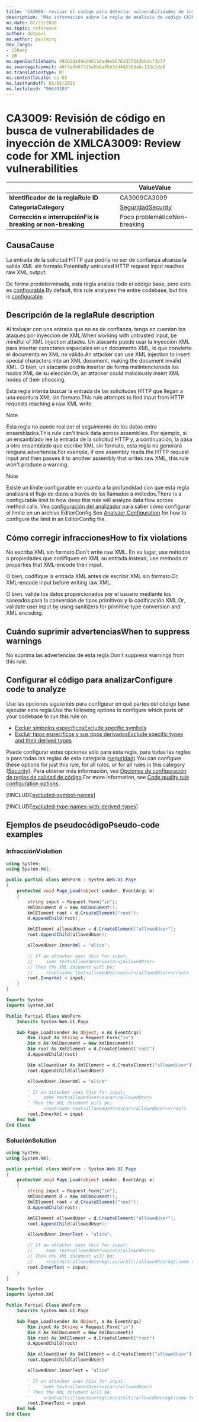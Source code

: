```yaml
---
title: 'CA3009: revisar el código para detectar vulnerabilidades de inyección XML (análisis de código)'
description: 'Más información sobre la regla de análisis de código CA3009: revisar el código para las vulnerabilidades de inyección XML'
ms.date: 07/21/2020
ms.topic: reference
author: dotpaul
ms.author: paulming
dev_langs:
- CSharp
- VB
ms.openlocfilehash: 49262d249ab66119ad9e95761d37542bbdcf3b77
ms.sourcegitcommit: ddf7edb67715a5b9a45e3dd44536dabc153c1de0
ms.translationtype: MT
ms.contentlocale: es-ES
ms.lasthandoff: 02/06/2021
ms.locfileid: "99630103"
---
```

# <a name="ca3009-review-code-for-xml-injection-vulnerabilities"></a><span data-ttu-id="eacb5-103">CA3009: Revisión de código en busca de vulnerabilidades de inyección de XML</span><span class="sxs-lookup"><span data-stu-id="eacb5-103">CA3009: Review code for XML injection vulnerabilities</span></span>

| | <span data-ttu-id="eacb5-104">Value</span><span class="sxs-lookup"><span data-stu-id="eacb5-104">Value</span></span> |
|-|-|
| <span data-ttu-id="eacb5-105">**Identificador de la regla**</span><span class="sxs-lookup"><span data-stu-id="eacb5-105">**Rule ID**</span></span> |<span data-ttu-id="eacb5-106">CA3009</span><span class="sxs-lookup"><span data-stu-id="eacb5-106">CA3009</span></span>|
| <span data-ttu-id="eacb5-107">**Categoría**</span><span class="sxs-lookup"><span data-stu-id="eacb5-107">**Category**</span></span> |[<span data-ttu-id="eacb5-108">Seguridad</span><span class="sxs-lookup"><span data-stu-id="eacb5-108">Security</span></span>](security-warnings.md)|
| <span data-ttu-id="eacb5-109">**Corrección o interrupción**</span><span class="sxs-lookup"><span data-stu-id="eacb5-109">**Fix is breaking or non-breaking**</span></span> |<span data-ttu-id="eacb5-110">Poco problemático</span><span class="sxs-lookup"><span data-stu-id="eacb5-110">Non-breaking</span></span>|

## <a name="cause"></a><span data-ttu-id="eacb5-111">Causa</span><span class="sxs-lookup"><span data-stu-id="eacb5-111">Cause</span></span>

<span data-ttu-id="eacb5-112">La entrada de la solicitud HTTP que podría no ser de confianza alcanza la salida XML sin formato.</span><span class="sxs-lookup"><span data-stu-id="eacb5-112">Potentially untrusted HTTP request input reaches raw XML output.</span></span>

<span data-ttu-id="eacb5-113">De forma predeterminada, esta regla analiza todo el código base, pero esto es [configurable](#configure-code-to-analyze).</span><span class="sxs-lookup"><span data-stu-id="eacb5-113">By default, this rule analyzes the entire codebase, but this is [configurable](#configure-code-to-analyze).</span></span>

## <a name="rule-description"></a><span data-ttu-id="eacb5-114">Descripción de la regla</span><span class="sxs-lookup"><span data-stu-id="eacb5-114">Rule description</span></span>

<span data-ttu-id="eacb5-115">Al trabajar con una entrada que no es de confianza, tenga en cuentan los ataques por inyección de XML.</span><span class="sxs-lookup"><span data-stu-id="eacb5-115">When working with untrusted input, be mindful of XML injection attacks.</span></span> <span data-ttu-id="eacb5-116">Un atacante puede usar la inyección XML para insertar caracteres especiales en un documento XML, lo que convierte el documento en XML no válido.</span><span class="sxs-lookup"><span data-stu-id="eacb5-116">An attacker can use XML injection to insert special characters into an XML document, making the document invalid XML.</span></span> <span data-ttu-id="eacb5-117">O bien, un atacante podría insertar de forma malintencionada los nodos XML de su elección.</span><span class="sxs-lookup"><span data-stu-id="eacb5-117">Or, an attacker could maliciously insert XML nodes of their choosing.</span></span>

<span data-ttu-id="eacb5-118">Esta regla intenta buscar la entrada de las solicitudes HTTP que llegan a una escritura XML sin formato.</span><span class="sxs-lookup"><span data-stu-id="eacb5-118">This rule attempts to find input from HTTP requests reaching a raw XML write.</span></span>

> [!NOTE]
> <span data-ttu-id="eacb5-119">Esta regla no puede realizar el seguimiento de los datos entre ensamblados.</span><span class="sxs-lookup"><span data-stu-id="eacb5-119">This rule can't track data across assemblies.</span></span> <span data-ttu-id="eacb5-120">Por ejemplo, si un ensamblado lee la entrada de la solicitud HTTP y, a continuación, la pasa a otro ensamblado que escribe XML sin formato, esta regla no generará ninguna advertencia.</span><span class="sxs-lookup"><span data-stu-id="eacb5-120">For example, if one assembly reads the HTTP request input and then passes it to another assembly that writes raw XML, this rule won't produce a warning.</span></span>

> [!NOTE]
> <span data-ttu-id="eacb5-121">Existe un límite configurable en cuanto a la profundidad con que esta regla analizará el flujo de datos a través de las llamadas a métodos.</span><span class="sxs-lookup"><span data-stu-id="eacb5-121">There is a configurable limit to how deep this rule will analyze data flow across method calls.</span></span> <span data-ttu-id="eacb5-122">Vea [configuración del analizador](https://github.com/dotnet/roslyn-analyzers/blob/master/docs/Analyzer%20Configuration.md#dataflow-analysis) para saber cómo configurar el límite en un archivo EditorConfig.</span><span class="sxs-lookup"><span data-stu-id="eacb5-122">See [Analyzer Configuration](https://github.com/dotnet/roslyn-analyzers/blob/master/docs/Analyzer%20Configuration.md#dataflow-analysis) for how to configure the limit in an EditorConfig file.</span></span>

## <a name="how-to-fix-violations"></a><span data-ttu-id="eacb5-123">Cómo corregir infracciones</span><span class="sxs-lookup"><span data-stu-id="eacb5-123">How to fix violations</span></span>

<span data-ttu-id="eacb5-124">No escriba XML sin formato.</span><span class="sxs-lookup"><span data-stu-id="eacb5-124">Don't write raw XML.</span></span> <span data-ttu-id="eacb5-125">En su lugar, use métodos o propiedades que codifiquen en XML su entrada.</span><span class="sxs-lookup"><span data-stu-id="eacb5-125">Instead, use methods or properties that XML-encode their input.</span></span>

<span data-ttu-id="eacb5-126">O bien, codifique la entrada XML antes de escribir XML sin formato.</span><span class="sxs-lookup"><span data-stu-id="eacb5-126">Or, XML-encode input before writing raw XML.</span></span>

<span data-ttu-id="eacb5-127">O bien, valide los datos proporcionados por el usuario mediante los saneados para la conversión de tipos primitivos y la codificación XML.</span><span class="sxs-lookup"><span data-stu-id="eacb5-127">Or, validate user input by using sanitizers for primitive type conversion and XML encoding.</span></span>

## <a name="when-to-suppress-warnings"></a><span data-ttu-id="eacb5-128">Cuándo suprimir advertencias</span><span class="sxs-lookup"><span data-stu-id="eacb5-128">When to suppress warnings</span></span>

<span data-ttu-id="eacb5-129">No suprima las advertencias de esta regla.</span><span class="sxs-lookup"><span data-stu-id="eacb5-129">Don't suppress warnings from this rule.</span></span>

## <a name="configure-code-to-analyze"></a><span data-ttu-id="eacb5-130">Configurar el código para analizar</span><span class="sxs-lookup"><span data-stu-id="eacb5-130">Configure code to analyze</span></span>

<span data-ttu-id="eacb5-131">Use las opciones siguientes para configurar en qué partes del código base ejecutar esta regla.</span><span class="sxs-lookup"><span data-stu-id="eacb5-131">Use the following options to configure which parts of your codebase to run this rule on.</span></span>

- [<span data-ttu-id="eacb5-132">Excluir símbolos específicos</span><span class="sxs-lookup"><span data-stu-id="eacb5-132">Exclude specific symbols</span></span>](#exclude-specific-symbols)
- [<span data-ttu-id="eacb5-133">Excluir tipos específicos y sus tipos derivados</span><span class="sxs-lookup"><span data-stu-id="eacb5-133">Exclude specific types and their derived types</span></span>](#exclude-specific-types-and-their-derived-types)

<span data-ttu-id="eacb5-134">Puede configurar estas opciones solo para esta regla, para todas las reglas o para todas las reglas de esta categoría ([seguridad](security-warnings.md)).</span><span class="sxs-lookup"><span data-stu-id="eacb5-134">You can configure these options for just this rule, for all rules, or for all rules in this category ([Security](security-warnings.md)).</span></span> <span data-ttu-id="eacb5-135">Para obtener más información, vea [Opciones de configuración de reglas de calidad de código](../code-quality-rule-options.md).</span><span class="sxs-lookup"><span data-stu-id="eacb5-135">For more information, see [Code quality rule configuration options](../code-quality-rule-options.md).</span></span>

[!INCLUDE[excluded-symbol-names](~/includes/code-analysis/excluded-symbol-names.md)]

[!INCLUDE[excluded-type-names-with-derived-types](~/includes/code-analysis/excluded-type-names-with-derived-types.md)]

## <a name="pseudo-code-examples"></a><span data-ttu-id="eacb5-136">Ejemplos de pseudocódigo</span><span class="sxs-lookup"><span data-stu-id="eacb5-136">Pseudo-code examples</span></span>

### <a name="violation"></a><span data-ttu-id="eacb5-137">Infracción</span><span class="sxs-lookup"><span data-stu-id="eacb5-137">Violation</span></span>

```csharp
using System;
using System.Xml;

public partial class WebForm : System.Web.UI.Page
{
    protected void Page_Load(object sender, EventArgs e)
    {
        string input = Request.Form["in"];
        XmlDocument d = new XmlDocument();
        XmlElement root = d.CreateElement("root");
        d.AppendChild(root);

        XmlElement allowedUser = d.CreateElement("allowedUser");
        root.AppendChild(allowedUser);

        allowedUser.InnerXml = "alice";

        // If an attacker uses this for input:
        //     some text<allowedUser>oscar</allowedUser>
        // Then the XML document will be:
        //     <root>some text<allowedUser>oscar</allowedUser></root>
        root.InnerXml = input;
    }
}
```

```vb
Imports System
Imports System.Xml

Public Partial Class WebForm
    Inherits System.Web.UI.Page

    Sub Page_Load(sender As Object, e As EventArgs)
        Dim input As String = Request.Form("in")
        Dim d As XmlDocument = New XmlDocument()
        Dim root As XmlElement = d.CreateElement("root")
        d.AppendChild(root)

        Dim allowedUser As XmlElement = d.CreateElement("allowedUser")
        root.AppendChild(allowedUser)

        allowedUser.InnerXml = "alice"

        ' If an attacker uses this for input:
        '     some text<allowedUser>oscar</allowedUser>
        ' Then the XML document will be:
        '     <root>some text<allowedUser>oscar</allowedUser></root>
        root.InnerXml = input
    End Sub
End Class
```

### <a name="solution"></a><span data-ttu-id="eacb5-138">Solución</span><span class="sxs-lookup"><span data-stu-id="eacb5-138">Solution</span></span>

```csharp
using System;
using System.Xml;

public partial class WebForm : System.Web.UI.Page
{
    protected void Page_Load(object sender, EventArgs e)
    {
        string input = Request.Form["in"];
        XmlDocument d = new XmlDocument();
        XmlElement root = d.CreateElement("root");
        d.AppendChild(root);

        XmlElement allowedUser = d.CreateElement("allowedUser");
        root.AppendChild(allowedUser);

        allowedUser.InnerText = "alice";

        // If an attacker uses this for input:
        //     some text<allowedUser>oscar</allowedUser>
        // Then the XML document will be:
        //     <root>&lt;allowedUser&gt;oscar&lt;/allowedUser&gt;some text<allowedUser>alice</allowedUser></root>
        root.InnerText = input;
    }
}
```

```vb
Imports System
Imports System.Xml

Public Partial Class WebForm
    Inherits System.Web.UI.Page

    Sub Page_Load(sender As Object, e As EventArgs)
        Dim input As String = Request.Form("in")
        Dim d As XmlDocument = New XmlDocument()
        Dim root As XmlElement = d.CreateElement("root")
        d.AppendChild(root)

        Dim allowedUser As XmlElement = d.CreateElement("allowedUser")
        root.AppendChild(allowedUser)

        allowedUser.InnerText = "alice"

        ' If an attacker uses this for input:
        '     some text<allowedUser>oscar</allowedUser>
        ' Then the XML document will be:
        '     <root>&lt;allowedUser&gt;oscar&lt;/allowedUser&gt;some text<allowedUser>alice</allowedUser></root>
        root.InnerText = input
    End Sub
End Class
```
